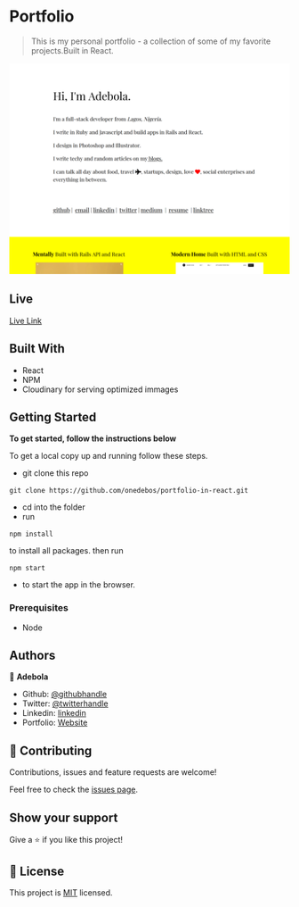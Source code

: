 # Portfolio

> This is my personal portfolio - a collection of some of my favorite projects.Built in React.

![screenshot](./app_screenshot.png)

## Live
[Live Link](https://elegant-borg-4081b7.netlify.com/#)

## Built With

- React
- NPM
- Cloudinary for serving optimized immages

## Getting Started

**To get started, follow the instructions below**

To get a local copy up and running follow these steps.

- git clone this repo

```
git clone https://github.com/onedebos/portfolio-in-react.git
```


- cd into the folder
- run

```
npm install
```

to install all packages. then run

```
npm start
```

- to start the app in the browser.

### Prerequisites

- Node

## Authors

👤 **Adebola**

- Github: [@githubhandle](https://github.com/onedebos)
- Twitter: [@twitterhandle](https://twitter.com/debosthefirst)
- Linkedin: [linkedin](https://www.linkedin.com/in/adebola-niran/)
- Portfolio: [Website](https://elegant-borg-4081b7.netlify.com/#)

## 🤝 Contributing

Contributions, issues and feature requests are welcome!

Feel free to check the [issues page](issues/).

## Show your support

Give a ⭐️ if you like this project!

## 📝 License

This project is [MIT](lic.url) licensed.
